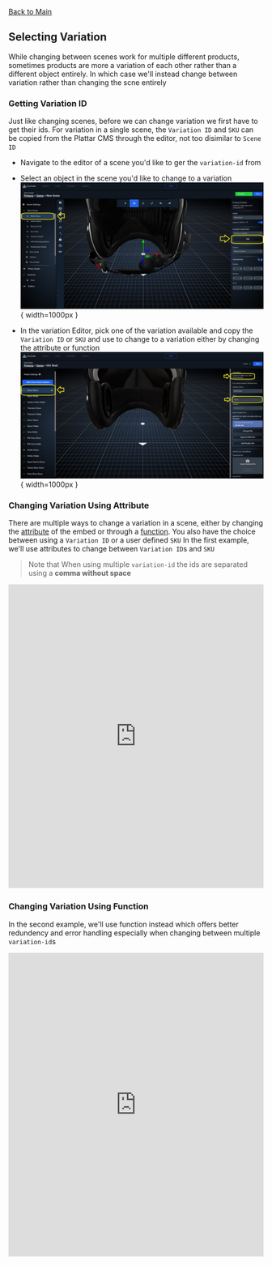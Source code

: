 [Back to Main](./)


## Selecting Variation
While changing between scenes work for multiple different products, sometimes products are more a variation of each other rather than a different object entirely. In which case we'll instead change between variation rather than changing the scne entirely 

### Getting Variation ID 

Just like changing scenes, before we can change variation we first have to get their ids. For variation in a single scene, the `Variation ID` and `SKU` can be copied from the Plattar CMS through the editor, not too disimilar to `Scene ID`
- Navigate to the editor of a scene you'd like to ger the `variation-id` from

- Select an object in the scene you'd like to change to a variation
![Navigating to Variation Editor](NavigatingVariantEdit.jpg){ width=1000px }

- In the variation Editor, pick one of the variation available and copy the `Variation ID` or `SKU` and use to change to a variation either by changing the attribute or function
![Getting the Variation ID](VariantIDSKU.jpg){ width=1000px }


### Changing Variation Using Attribute
There are multiple ways to change a variation in a scene, either by changing the [attribute](../guides/node-attributes.md) of the embed or through a [function](../guides/node-attributes.md). You also have the choice between using a `Variation ID` or a user defined `SKU`
In the first example, we'll use attributes to change between  `Variation ID`s and `SKU`
>Note that When using multiple `variation-id` the ids are separated using a **comma without space**

<iframe height="600" style="width: 100%;" scrolling="no" title="Changing Variation Using Function" src="https://codepen.io/plattar/embed/mybzxVK?default-tab=js%2Cresult&editable=true" frameborder="no" loading="lazy" allowtransparency="true" allowfullscreen="true">
  See the Pen <a href="https://codepen.io/plattar/pen/mybzxVK">
  Changing Variation Using Function</a> by Plattar (<a href="https://codepen.io/plattar">@plattar</a>)
  on <a href="https://codepen.io">CodePen</a>.
</iframe>



### Changing Variation Using Function
In the second example, we'll use function instead which offers better redundency and error handling especially when changing between multiple `variation-id`s

<iframe height="600" style="width: 100%;" scrolling="no" title="Changing variation Using Attribute" src="https://codepen.io/plattar/embed/RNbeQdx?default-tab=js%2Cresult&editable=true" frameborder="no" loading="lazy" allowtransparency="true" allowfullscreen="true">
  See the Pen <a href="https://codepen.io/plattar/pen/RNbeQdx">
  Changing Variant Using Attribute</a> by Plattar (<a href="https://codepen.io/plattar">@plattar</a>)
  on <a href="https://codepen.io">CodePen</a>.
</iframe>




<!-- 
## Getting Multiple Scene ID's and Variation as a JSON

For multiple Scene integrations and their variants, all of their ID can be bundled into a json from the Plattar CMS instead of accessing each one of them manully. This exported JSON file can then be used to manage the integrations of multiple scenes through the use of Json manipulation.

- Click on your Project in the Plattar CMS and navigate to the Scene List
- Select the Scene's ready for integration
- Export the generated JSON file containing all the integration URL's and codes for the selection

<img width="1000" alt="" src="https://stoplight.io/api/v1/projects/cHJqOjEwODA2Nw/images/FLo5IfUbw1w">



## Configurator/Viewer Integration Example with Variation Switching 

For the purposes of this example, we use a sample `scene-id` of `c49e5c30-469c-11ec-963f-ddbb1b50e719`.

This scene contains multiple products with multiple variations that can be configured using a simple UI. It performs the following functionality.

- Configure multiple products with variations using `selectVariation` and a simple UI
- Generate QR Code for launching AR Mode for Desktop against a specific configuration
- Launch AR Experience when viewed from mobile

### End Result

<iframe height="1000" style="width: 100%;" scrolling="no" title="Configurator Integration" src="https://codepen.io/plattar/embed/VwxWJgL?default-tab=html%2Cresult" frameborder="no" loading="lazy" allowtransparency="true" allowfullscreen="true">
  See the Pen <a href="https://codepen.io/plattar/pen/VwxWJgL">
  Configurator Integration</a> by Plattar (<a href="https://codepen.io/plattar">@plattar</a>)
  on <a href="https://codepen.io">CodePen</a>.
</iframe>
-->
```



